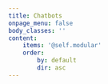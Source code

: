 ```yaml
---
title: Chatbots
onpage_menu: false
body_classes: ''
content:
    items: '@self.modular'
    order:
        by: default
        dir: asc
---
```

